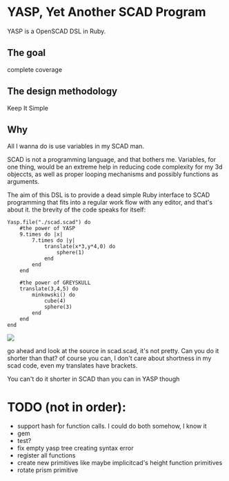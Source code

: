 # YASP, Yet Another SCAD Program


YASP is a OpenSCAD DSL in Ruby. 

## The goal

complete coverage

## The design methodology

Keep It Simple

## Why

All I wanna do is use variables in my SCAD man.

SCAD is not a programming language, and that bothers me. Variables, for one thing, would be an extreme help in reducing
code complexity for my 3d objeccts, as well as proper looping mechanisms and possibly functions as arguments.

The aim of this DSL is to provide a dead simple Ruby interface to SCAD programming that fits into a regular work flow
with any editor, and that's about it. the brevity of the code speaks for itself:

```
Yasp.file("./scad.scad") do
	#the power of YASP
	9.times do |x|
		7.times do |y|
			translate(x*3,y*4,0) do
				sphere(1)
			end
		end
	end

	#the power of GREYSKULL
	translate(3,4,5) do
		minkowski() do
			cube(4)
			sphere(3)
		end
	end
end
```

![](http://i.imgur.com/kPxZ6GJ.png)

go ahead and look at the source in scad.scad, it's not pretty. Can you do it shorter than that? of course you can, I don't care about shortness in my scad code, even my translates have brackets.

You can't do it shorter in SCAD than you can in YASP though

# TODO (not in order):
* support hash for function calls. I could do both somehow, I know it
* gem
* test?
* fix empty yasp tree creating syntax error
* register all functions
* create new primitives like maybe implicitcad's height function primitives
* rotate prism primitive
